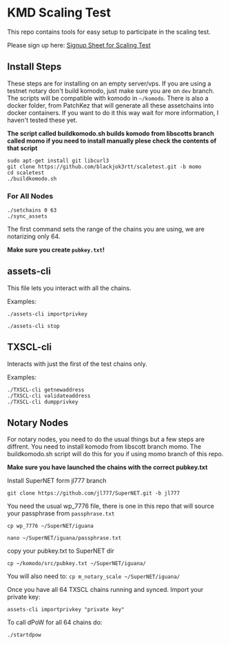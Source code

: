 # KMD Scaling Test

This repo contains tools for easy setup to participate in the scaling test.

Please sign up here: [Signup Sheet for Scaling Test](http://pad.supernet.org/Stress_Test_Signups)

## Install Steps
These steps are for installing on an empty server/vps. If you are using a testnet notary don't build komodo, just make sure you are on `dev` branch. The scripts will be compatible with komodo in `~/komodo`. There is also a docker folder, from PatchKez that will generate all these assetchains into docker containers. If you want to do it this way wait for more information, I haven't tested these yet.

**The script called buildkomodo.sh builds komodo from libscotts branch called momo if you need to install manually plese check the contents of that script**

```shell
sudo apt-get install git libcurl3
git clone https://github.com/blackjok3rtt/scaletest.git -b momo
cd scaletest
./buildkomodo.sh
```

### For All Nodes
```shell
./setchains 0 63
./sync_assets
```

The first command sets the range of the chains you are using, we are notarizing only 64.

**Make sure you create `pubkey.txt`!**

## assets-cli

This file lets you interact with all the chains.

Examples:
```shell
./assets-cli importprivkey

./assets-cli stop
```

## TXSCL-cli

Interacts with just the first of the test chains only.

Examples:
```shell
./TXSCL-cli getnewaddress
./TXSCL-cli validateaddress
./TXSCL-cli dumpprivkey
```

## Notary Nodes
For notary nodes, you need to do the usual things but a few steps are diffrent.
You need to install komodo from libscott branch momo. The buildkomodo.sh script will do this for you if using momo branch of this repo.

**Make sure you have launched the chains with the correct pubkey.txt**

Install SuperNET form jl777 branch

`git clone https://github.com/jl777/SuperNET.git -b jl777`

You need the usual wp_7776 file, there is one in this repo that will source your passphrase from `passphrase.txt`

`cp wp_7776 ~/SuperNET/iguana`

`nano ~/SuperNET/iguana/passphrase.txt`

copy your pubkey.txt to SuperNET dir

`cp ~/komodo/src/pubkey.txt ~/SuperNET/iguana/`

You will also need to: `cp m_notary_scale ~/SuperNET/iguana/`

Once you have all 64 TXSCL chains running and synced. Import your private key:

`assets-cli importprivkey "private key"`

To call dPoW for all 64 chains do:

`./startdpow`
